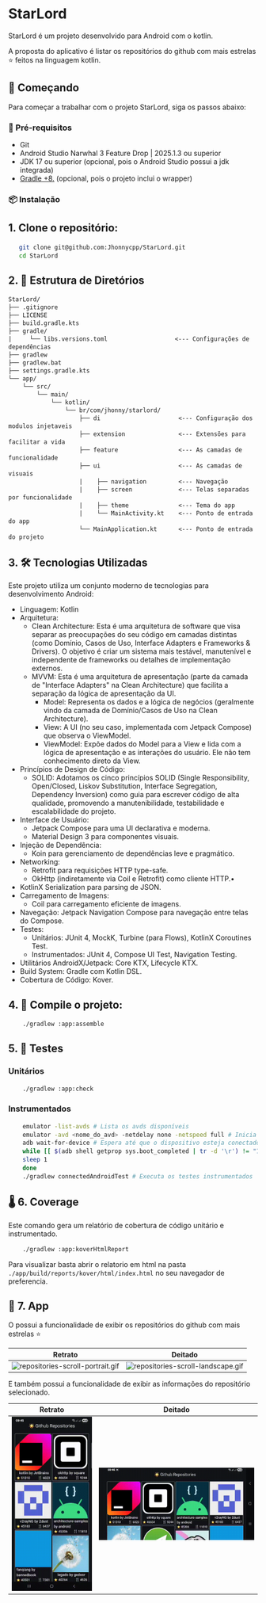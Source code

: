 # StarLord

StarLord é um projeto desenvolvido para Android com o kotlin.

A proposta do aplicativo é listar os repositórios do github com mais estrelas ⭐
feitos na linguagem kotlin.

## 🚀 Começando

Para começar a trabalhar com o projeto StarLord, siga os passos abaixo:

### 🧰 Pré-requisitos

- Git
- Android Studio Narwhal 3 Feature Drop | 2025.1.3 ou superior
- JDK 17 ou superior (opcional, pois o Android Studio possui a jdk integrada)
- [Gradle +8.](https://gradle.org/install/) (opcional, pois o projeto inclui o wrapper)

### 📦 Instalação

## 1. Clone o repositório:

```bash
   git clone git@github.com:Jhonnycpp/StarLord.git
   cd StarLord
```
   
## 2. 📁 Estrutura de Diretórios

```
StarLord/
├── .gitignore
├── LICENSE
├── build.gradle.kts
├── gradle/
|     └── libs.versions.toml                   <--- Configurações de dependências
├── gradlew
├── gradlew.bat
├── settings.gradle.kts
└── app/
    └── src/
        └── main/
            └── kotlin/
                └── br/com/jhonny/starlord/
                    ├── di                      <--- Configuração dos modulos injetaveis
                    ├── extension               <--- Extensões para facilitar a vida
                    ├── feature                 <--- As camadas de funcionalidade
                    ├── ui                      <--- As camadas de visuais
                    |    ├── navigation         <--- Navegação
                    |    ├── screen             <--- Telas separadas por funcionalidade
                    |    ├── theme              <--- Tema do app
                    |    └── MainActivity.kt    <--- Ponto de entrada do app
                    └── MainApplication.kt      <--- Ponto de entrada do projeto
```
## 3. 🛠 Tecnologias Utilizadas

Este projeto utiliza um conjunto moderno de tecnologias para desenvolvimento Android:
- Linguagem: Kotlin
- Arquitetura: 
  - Clean Architecture: Esta é uma arquitetura de software que visa separar as preocupações do seu código em camadas distintas (como Domínio, Casos de Uso, Interface Adapters e Frameworks & Drivers). O objetivo é criar um sistema mais testável, manutenível e independente de frameworks ou detalhes de implementação externos.
  - MVVM: Esta é uma arquitetura de apresentação (parte da camada de "Interface Adapters" na Clean Architecture) que facilita a separação da lógica de apresentação da UI.
    - Model: Representa os dados e a lógica de negócios (geralmente vindo da camada de Domínio/Casos de Uso na Clean Architecture).
    - View: A UI (no seu caso, implementada com Jetpack Compose) que observa o ViewModel.
    - ViewModel: Expõe dados do Model para a View e lida com a lógica de apresentação e as interações do usuário. Ele não tem conhecimento direto da View.
- Princípios de Design de Código:
  - SOLID: Adotamos os cinco princípios SOLID (Single Responsibility, Open/Closed, Liskov Substitution, Interface Segregation, Dependency Inversion) como guia para escrever código de alta qualidade, promovendo a manutenibilidade, testabilidade e escalabilidade do projeto.
- Interface de Usuário:
  - Jetpack Compose para uma UI declarativa e moderna.
  - Material Design 3 para componentes visuais.
- Injeção de Dependência:
  - Koin para gerenciamento de dependências leve e pragmático.
- Networking:
  - Retrofit para requisições HTTP type-safe.
  - OkHttp (indiretamente via Coil e Retrofit) como cliente HTTP.•
- KotlinX Serialization para parsing de JSON.
- Carregamento de Imagens:
  - Coil para carregamento eficiente de imagens.
- Navegação: Jetpack Navigation Compose para navegação entre telas do Compose.
- Testes:
  - Unitários: JUnit 4, MockK, Turbine (para Flows), KotlinX Coroutines Test.
  - Instrumentados: JUnit 4, Compose UI Test, Navigation Testing.
- Utilitários AndroidX/Jetpack: Core KTX, Lifecycle KTX.
- Build System: Gradle com Kotlin DSL.
- Cobertura de Código: Kover.

## 4. 🧰 Compile o projeto:
```bash
    ./gradlew :app:assemble
```

## 5. 🧪 Testes
### Unitários 
```bash
    ./gradlew :app:check
```

### Instrumentados
```bash
    emulator -list-avds # Lista os avds disponíveis
    emulator -avd <nome_do_avd> -netdelay none -netspeed full # Inicia o emulador com a velocidade máxima na rede
    adb wait-for-device # Espera até que o dispositivo esteja conectado
    while [[ $(adb shell getprop sys.boot_completed | tr -d '\r') != "1" ]]; do # Espera até que o dispositivo esteja ligado
    sleep 1
    done
    ./gradlew connectedAndroidTest # Executa os testes instrumentados
```  

## 🌡️ 6. Coverage
Este comando gera um relatório de cobertura de código unitário e instrumentado.
```bash
    ./gradlew :app:koverHtmlReport
```

Para visualizar basta abrir o relatorio em html na pasta `./app/build/reports/kover/html/index.html` no seu navegador de preferencia.

## 📱 7. App
O possui a funcionalidade de exibir os repositórios do github com mais estrelas ⭐

|Retrato|Deitado|
|-|-|
|![repositories-scroll-portrait.gif](doc/repositories-scroll-portrait.gif)|![repositories-scroll-landscape.gif](doc/repositories-scroll-landscape.gif)|

E também possui a funcionalidade de exibir as informações do repositório selecionado.

|Retrato|Deitado|
|-|-|
|![repository-detail-portrait.gif](doc/repository-detail-portrait.gif)|![repository-detail-landscape.gif](doc/repository-detail-landscape.gif)|
